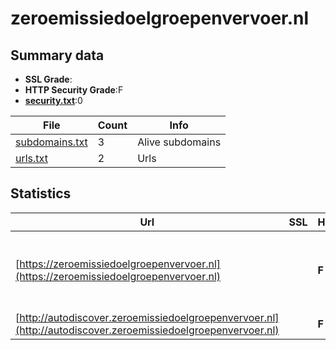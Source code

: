 

# zeroemissiedoelgroepenvervoer.nl
## Summary data


 - **SSL Grade**:
 - **HTTP Security Grade**:F
 - **[security.txt](https://www.digitaleoverheid.nl/nieuws/standaard-security-txt-nu-verplicht-voor-overheid/)**:0


| File       | Count | Info |
|------------|-------|------|
|[subdomains.txt](/data/zeroemissiedoelgroepenvervoer.nl/subdomains.txt)|3|Alive subdomains|
|[urls.txt](/data/zeroemissiedoelgroepenvervoer.nl/urls.txt)|2|Urls|


## Statistics


| Url | SSL | HTTP | Server | Cookie | HSTS | CORS | CTO | CSP | XFO | XXP | RP |FP| Tech |Title |
|--------|-------|-------|------|------|------|------|------|------|------|------|------|------|------|------|
|[https://zeroemissiedoelgroepenvervoer.nl](https://zeroemissiedoelgroepenvervoer.nl)| | **F**|Apache| | | | | | | | :white_check_mark: | |Apache HTTP Server Breadcrumb NavXT:7.3.1 MySQL PHP WordPress:6.7.1|Zero Emissie Doe...|
|[http://autodiscover.zeroemissiedoelgroepenvervoer.nl](http://autodiscover.zeroemissiedoelgroepenvervoer.nl)| | **F**|Apache| | | | | | | | :white_check_mark: | |Apache HTTP Server||


